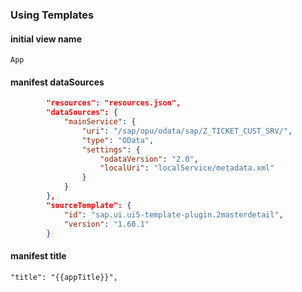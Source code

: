 
### Using Templates

#### initial view name

`App`

#### manifest dataSources

```JSON
		"resources": "resources.json",
		"dataSources": {
			"mainService": {
				"uri": "/sap/opu/odata/sap/Z_TICKET_CUST_SRV/",
				"type": "OData",
				"settings": {
					"odataVersion": "2.0",
					"localUri": "localService/metadata.xml"
				}
			}
		},
		"sourceTemplate": {
			"id": "sap.ui.ui5-template-plugin.2masterdetail",
			"version": "1.60.1"
		}
```

#### manifest title

`"title": "{{appTitle}}",`
